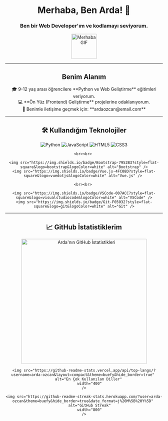 <div align="center">

# Merhaba, Ben Arda! 👋

### Ben bir **Web Developer**'ım ve kodlamayı seviyorum.

<img src="https://media.giphy.com/media/hvRJCLFzcasrR4ia7z/giphy.gif" alt="Merhaba GIF" width="80" height="80"/>

</div>

---

<div align="center">

## Benim Alanım

<p align="center">
  🎓 9-12 yaş arası öğrencilere **Python ve Web Geliştirme** eğitimleri veriyorum.
  <br>
  💻 **Ön Yüz (Frontend) Geliştirme** projelerine odaklanıyorum.
  <br>
  📧 Benimle iletişime geçmek için: **ardaozcan@email.com**
</p>

---

## 🛠️ Kullandığım Teknolojiler

<p align="center">
    <img src="https://img.shields.io/badge/Python-3776AB?style=flat-square&logo=python&logoColor=white" alt="Python" />
    <img src="https://img.shields.io/badge/JavaScript-F7DF1E?style=flat-square&logo=javascript&logoColor=black" alt="JavaScript" />
    <img src="https://img.shields.io/badge/HTML5-E34F26?style=flat-square&logo=html5&logoColor=white" alt="HTML5" />
    <img src="https://img.shields.io/badge/CSS3-1572B6?style=flat-square&logo=css3&logoColor=white" alt="CSS3" />
    
    <br><br> 
    
    <img src="https://img.shields.io/badge/Bootstrap-7952B3?style=flat-square&logo=bootstrap&logoColor=white" alt="Bootstrap" />
    <img src="https://img.shields.io/badge/Vue.js-4FC08D?style=flat-square&logo=vuedotjs&logoColor=white" alt="Vue.js" /> 
    
    <br><br> 

    <img src="https://img.shields.io/badge/VSCode-007ACC?style=flat-square&logo=visualstudiocode&logoColor=white" alt="VSCode" />
    <img src="https://img.shields.io/badge/Git-F05032?style=flat-square&logo=git&logoColor=white" alt="Git" />
    
</p>

---

## 📈 GitHub İstatistiklerim

<p align="center">
    <img src="https://github-readme-stats.vercel.app/api?username=arda-ozcan&show_icons=true&theme=buefy&hide_border=true" 
         alt="Arda'nın GitHub İstatistikleri" 
         width="400"
    />
    
    <img src="https://github-readme-stats.vercel.app/api/top-langs/?username=arda-ozcan&layout=compact&theme=buefy&hide_border=true" 
         alt="En Çok Kullanılan Diller" 
         width="400"
    />
    
    <img src="https://github-readme-streak-stats.herokuapp.com/?user=arda-ozcan&theme=buefy&hide_border=true&date_format=j%20M%5B%20Y%5D" 
         alt="GitHub Streak"
         width="800"
    />
</p>

<br>

</div>
